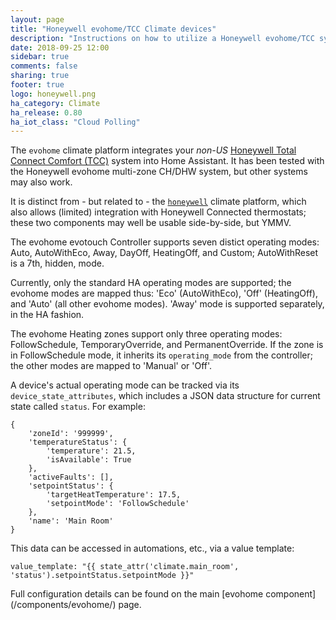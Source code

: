 ```yaml
---
layout: page
title: "Honeywell evohome/TCC Climate devices"
description: "Instructions on how to utilize a Honeywell evohome/TCC system within Home Assistant."
date: 2018-09-25 12:00
sidebar: true
comments: false
sharing: true
footer: true
logo: honeywell.png
ha_category: Climate
ha_release: 0.80
ha_iot_class: "Cloud Polling"
---
```


The `evohome` climate platform integrates your _non-US_ [Honeywell Total Connect Comfort (TCC)](https://international.mytotalconnectcomfort.com/Account/Login) system into Home Assistant. It has been tested with the Honeywell evohome multi-zone CH/DHW system, but other systems may also work.

It is distinct from - but related to - the [`honeywell`](/components/climate.honeywell/) climate platform, which also allows (limited) integration with Honeywell Connected thermostats; these two components may well be usable side-by-side, but YMMV.

The evohome evotouch Controller supports seven distict operating modes: Auto, AutoWithEco, Away, DayOff, HeatingOff, and Custom; AutoWithReset is a 7th, hidden, mode.

Currently, only the standard HA operating modes are supported; the evohome modes are mapped thus: 'Eco' (AutoWithEco), 'Off' (HeatingOff), and 'Auto' (all other evohome modes). 'Away' mode is supported separately, in the HA fashion.

The evohome Heating zones support only three operating modes: FollowSchedule, TemporaryOverride, and PermanentOverride. If the zone is in FollowSchedule mode, it inherits its `operating_mode` from the controller; the other modes are mapped to 'Manual' or 'Off'.

A device's actual operating mode can be tracked via its `device_state_attributes`, which includes a JSON data structure for current state called `status`. For example:
```
{
	'zoneId': '999999',
	'temperatureStatus': {
		'temperature': 21.5,
		'isAvailable': True
	},
	'activeFaults': [],
	'setpointStatus': {
		'targetHeatTemperature': 17.5,
		'setpointMode': 'FollowSchedule'
	},
	'name': 'Main Room'
}
```
This data can be accessed in automations, etc., via a value template:
```
value_template: "{{ state_attr('climate.main_room', 'status').setpointStatus.setpointMode }}"
```

<p class='note'>
Full configuration details can be found on the main [evohome component](/components/evohome/) page.
</p>
